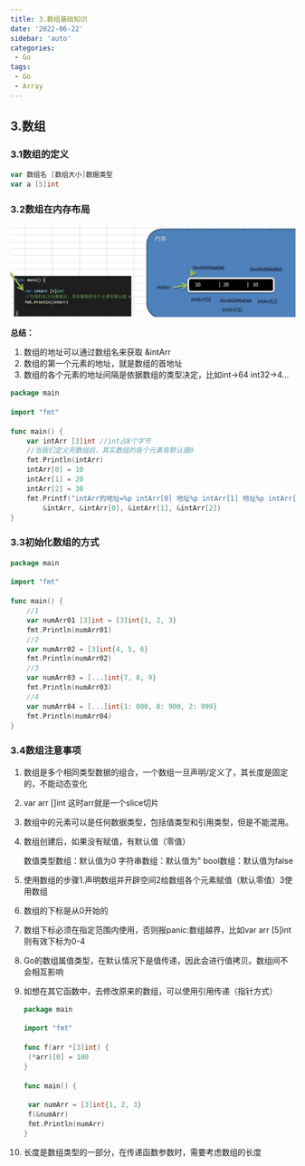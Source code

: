 ```yaml
---
title: 3.数组基础知识
date: '2022-06-22'
sidebar: 'auto'
categories:
 - Go
tags:
 - Go
 - Array
---
```


## 3.数组

### 3.1数组的定义

~~~go
var 数组名 [数组大小]数据类型
var a [5]int
~~~

### 3.2数组在内存布局

![image-20220608092352126](./arrayBasics.assets/image-20220608092352126.png)

**总结：**

1. 数组的地址可以通过数组名来获取 &intArr
2. 数组的第一个元素的地址，就是数组的首地址
3. 数组的各个元素的地址间隔是依据数组的类型决定，比如int->64 int32->4...

~~~go
package main

import "fmt"

func main() {
	var intArr [3]int //int占8个字节
	//当我们定义完数组后，其实数组的各个元素有默认值0
	fmt.Println(intArr)
	intArr[0] = 10
	intArr[1] = 20
	intArr[2] = 30
	fmt.Printf("intArr的地址=%p intArr[0] 地址%p intArr[1] 地址%p intArr[2] 地址%p",
		&intArr, &intArr[0], &intArr[1], &intArr[2])
}
~~~

### 3.3初始化数组的方式

~~~go
package main

import "fmt"

func main() {
	//1
	var numArr01 [3]int = [3]int{1, 2, 3}
	fmt.Println(numArr01)
	//2
	var numArr02 = [3]int{4, 5, 6}
	fmt.Println(numArr02)
	//3
	var numArr03 = [...]int{7, 8, 9}
	fmt.Println(numArr03)
	//4
	var numArr04 = [...]int{1: 800, 0: 900, 2: 999}
	fmt.Println(numArr04)
}
~~~

### 3.4数组注意事项

1. 数组是多个相同类型数据的组合，一个数组一旦声明/定义了，其长度是固定的，不能动态变化

2. var arr []int 这时arr就是一个slice切片

3. 数组中的元素可以是任何数据类型，包括值类型和引用类型，但是不能混用。

4. 数组创建后，如果没有赋值，有默认值（零值）

   数值类型数组：默认值为0
   字符串数组：默认值为"
   bool数组：默认值为false

5. 使用数组的步骤1.声明数组并开辟空间2给数组各个元素赋值（默认零值）3使用数组

6. 数组的下标是从0开始的

7. 数组下标必须在指定范围内使用，否则报panic:数组越界，比如var arr [5]int则有效下标为0-4

8. Go的数组属值类型，在默认情况下是值传递，因此会进行值拷贝。数组间不会相互影响

9. 如想在其它函数中，去修改原来的数组，可以使用引用传递（指针方式）

   ~~~go
   package main
   
   import "fmt"
   
   func f(arr *[3]int) {
   	(*arr)[0] = 100
   }
   
   func main() {
   
   	var numArr = [3]int{1, 2, 3}
   	f(&numArr)
   	fmt.Println(numArr)
   }
   ~~~

10. 长度是数组类型的一部分，在传递函数参数时，需要考虑数组的长度

    